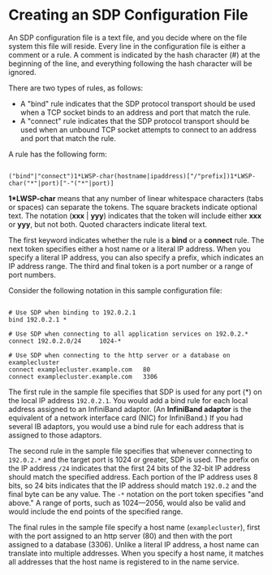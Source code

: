 
# Creating an SDP Configuration File

An SDP configuration file is a text file, and you decide where on the file system this file will reside. Every line in the configuration file is either a comment or a rule. A comment is indicated by the hash character (#) at the beginning of the line, and everything following the hash character will be ignored.

There are two types of rules, as follows:

- A "bind" rule indicates that the SDP protocol transport should be used when a TCP socket binds to an address and port that match the rule.
- A "connect" rule indicates that the SDP protocol transport should be used when an unbound TCP socket attempts to connect to an address and port that match the rule.

A rule has the following form:

```

("bind"|"connect")1*LWSP-char(hostname|ipaddress)["/"prefix])1*LWSP-char("*"|port)["-"("*"|port)]

```

**1*LWSP-char** means that any number of linear whitespace characters (tabs or spaces) can separate the tokens. The square brackets indicate optional text. The notation (**xxx** | **yyy**) indicates that the token will include either **xxx** or **yyy**, but not both. Quoted characters indicate literal text.

The first keyword indicates whether the rule is a **bind** or a **connect** rule. The next token specifies either a host name or a literal IP address. When you specify a literal IP address, you can also specify a prefix, which indicates an IP address range. The third and final token is a port number or a range of port numbers.

Consider the following notation in this sample configuration file:

```

# Use SDP when binding to 192.0.2.1
bind 192.0.2.1 *

# Use SDP when connecting to all application services on 192.0.2.*
connect 192.0.2.0/24     1024-*

# Use SDP when connecting to the http server or a database on examplecluster
connect examplecluster.example.com   80
connect examplecluster.example.com   3306

```

The first rule in the sample file specifies that SDP is used for any port (*) on the local IP address `192.0.2.1`. You would add a bind rule for each local address assigned to an InfiniBand adaptor. (An **InfiniBand adaptor** is the equivalent of a network interface card (NIC) for InfiniBand.) If you had several IB adaptors, you would use a bind rule for each address that is assigned to those adaptors.

The second rule in the sample file specifies that whenever connecting to `192.0.2.*` and the target port is 1024 or greater, SDP is used. The prefix on the IP address `/24` indicates that the first 24 bits of the 32-bit IP address should match the specified address. Each portion of the IP address uses 8 bits, so 24 bits indicates that the IP address should match `192.0.2` and the final byte can be any value. The `-*` notation on the port token specifies "and above." A range of ports, such as 1024&#8212;2056, would also be valid and would include the end points of the specified range.

The final rules in the sample file specify a host name (`examplecluster`), first with the port assigned to an http server (80) and then with the port assigned to a database (3306). Unlike a literal IP address, a host name can translate into multiple addresses. When you specify a host name, it matches all addresses that the host name is registered to in the name service.
